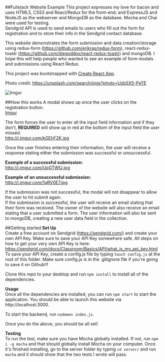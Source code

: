 ##Fullstack Website Example
This project expresses my love for bacon and uses HTML5, CSS3 and React/Redux for the front-end; and ExpressJS and NodeJS as the webserver and MongoDB as the database. Mocha and Chai were used for testing.<br>
Sendgrid API is used to send emails to users who fill out the form for registration and to store their info in the Sendgrid contact database.<br>

This website demonstrates the form submission and data creation/storage using redux-form (https://github.com/erikras/redux-form), react-redux-toastr (https://github.com/diegoddox/react-redux-toastr) and mongoDB. I hope this will help people who wanted to see an example of form modals and submissions using React Redux.

This project was bootstrapped with [Create React App](https://github.com/facebookincubator/create-react-app).

Photo credit: https://unsplash.com/search/pigs?photo=UzbSX5-PeTE

![Imgur](http://i.imgur.com/PIwa3wf.jpg)

##How this works
A modal shows up once the user clicks on the registration button.<br>
[Imgur](http://i.imgur.com/TjqVyDf.jpg)

The form forces the user to enter all the input field information and if they don't, **REQUIRED** will show up in red at the bottom of the input field the user missed.<br>
http://i.imgur.com/kGEhF2K.jpg

Once the user finishes entering their information, the user will receive a response stating either the submission was successful or unsuccessful.

**Example of a successful submission:**<br>
http://i.imgur.com/UqGTWfJ.jpg

**Example of an unsuccessful submission:**<br>
http://i.imgur.com/1qRV0E7.jpg

If the submission was not successful, the modal will not disappear to allow the user to hit submit again.<br>
If the submission is successful, the user will receive an email stating that their form was received. The owner of the website will also receive an email stating that a user submitted a form. The user information will also be sent to mongoDB, creating a new user data field in the collection.

##Getting started
**Set Up**<br>
Create a free account on Sendgrid (https://sendgrid.com/) and create your own API Key. Make sure to save your API Key somewhere safe. All steps on how to get your very own API Key is here: https://sendgrid.com/docs/Classroom/Basics/API/what_is_my_api_key.html To save your API Key, create a config.js file by typing `touch config.js` at the root of this folder. Make sure config.js is in the .gitignore file if you're going to save it on Github!!!

Clone this repo to your desktop and run `npm install` to install all of the dependencies.

**Usage**<br>
Once all the dependencies are installed, you can run `npm start` to start the application. You should be able to launch this website via http://localhost:3000.

To start the backend, run `nodemon index.js`.

Once you do the above, you should be all set!

**Testing**<br>
To run the test, make sure you have Mocha globally installed. If not, run `npm i -g mocha` and that should globally install Mocha on your computer. Once it's finished installing, go to the server folder by typing `cd server/` and run `mocha` and it should show that the two tests I wrote will pass.
